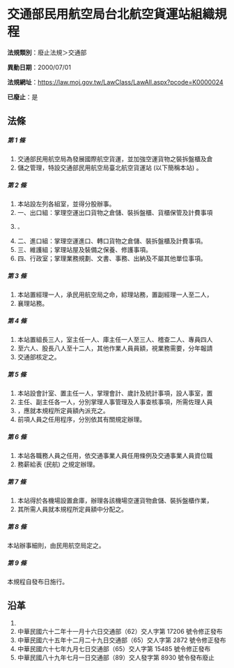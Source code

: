 # 交通部民用航空局台北航空貨運站組織規程

**法規類別**：廢止法規＞交通部

**異動日期**：2000/07/01  

**法規網址**：https://law.moj.gov.tw/LawClass/LawAll.aspx?pcode=K0000024

**已廢止**：是



## 法條
##### 第 1 條
1. 交通部民用航空局為發展國際航空貨運，並加強空運貨物之裝拆盤櫃及倉
1. 儲之管理，特設交通部民用航空局臺北航空貨運站 (以下簡稱本站) 。

##### 第 2 條
1. 本站設左列各組室，並得分股辦事。
1. 一、出口組：掌理空運出口貨物之倉儲、裝拆盤櫃、貨櫃保管及計費事項
1.     。
1. 二、進口組：掌理空運進口、轉口貨物之倉儲、裝拆盤櫃及計費事項。
1. 三、維護組；掌理站屋及裝備之保養、修護事項。
1. 四、行政室；掌理業務規劃、文書、事務、出納及不屬其他單位事項。

##### 第 3 條
1. 本站置經理一人，承民用航空局之命，綜理站務，置副經理一人至二人，
1. 襄理站務。

##### 第 4 條
1. 本站置組長三人，室主任一人、庫主任一人至三人、稽查二人、專員四人
1. 至六人、股長八人至十二人，其他作業人員員額，視業務需要，分年報請
1. 交通部核定之。

##### 第 5 條
1. 本站設會計室、置主任一人，掌理會計、歲計及統計事項，設人事室，置
1. 主任、副主任各一人，分別掌理人事管理及人事查核事項，所需佐理人員
1. ，應就本規程所定員額內派充之。
1. 前項人員之任用程序，分別依其有關規定辦理。

##### 第 6 條
1. 本站各職務人員之任用，依交通事業人員任用條例及交通事業人員資位職
1. 務薪給表 (民航) 之規定辦理。

##### 第 7 條
1. 本站得於各機場設置倉庫，辦理各該機場空運貨物倉儲、裝拆盤櫃作業，
1. 其所需人員就本規程所定員額中分配之。

##### 第 8 條
本站辦事細則，由民用航空局定之。

##### 第 9 條
本規程自發布日施行。

## 沿革
1. 
1. 中華民國六十二年十一月十六日交通部（62）交人字第 17206  號令修正發布
1. 中華民國六十五年十二月二十九日交通部（65）交人字第 2872 號令修正發布
1. 中華民國六十七年九月七日交通部（65）交人字第 15485  號令修正發布
1. 中華民國八十九年七月一日交通部（89）交人發字第 8930 號令發布廢止

